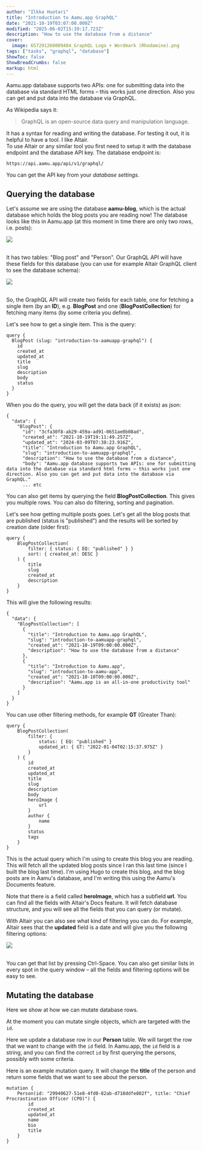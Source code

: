 ```yaml
---
author: "Ilkka Huotari"
title: "Introduction to Aamu.app GraphQL"
date: "2021-10-19T03:07:00.000Z"
modified: "2025-06-02T15:39:17.723Z"
description: "How to use the database from a distance"
cover:
  image: 657291260009484_GraphQL Logo + Wordmark (Rhodamine).png
tags: ["tasks", "graphql", "database"]
ShowToc: false
ShowBreadCrumbs: false
markup: html
---
```


<p>Aamu.app database supports two APIs: one for submitting data into the database via standard HTML forms – this works just one direction. Also you can get and put data into the database via GraphQL.</p><p>As Wikipedia says it:</p><blockquote><p>GraphQL is an open-source data query and manipulation language.</p></blockquote><p>It has a syntax for reading and writing the database. For testing it out, it is helpful to have a tool. I like Altair.<br>To use Altair or any similar tool you first need to setup it with the database endpoint and the database API key. The database endpoint is:</p><pre><code>https://api.aamu.app/api/v1/graphql/</code></pre><p>You can get the API key from your <em>database settings.</em></p><h2>Querying the database</h2><p>Let's assume we are using the database <strong>aamu-blog</strong>, which is the actual database which holds the blog posts you are reading now! The database looks like this in Aamu.app (at this moment in time there are only two rows, i.e. posts):<br></p><img src="608109015337015_1709968790929.jpg" class="ql-image" style="width: auto;"><p><br>It has two tables: "Blog post" and "Person". Our GraphQL API will have these fields for this database (you can use for example Altair GraphQL client to see the database schema):<br></p><img src="5863444519954815_1709968866417.jpg" class="ql-image" style="width: auto;"><p><br>So, the GraphQL API will create two fields for each table, one for fetching a single item (by an <strong>ID</strong>), e.g. <strong>BlogPost</strong> and one (<strong>BlogPostCollection</strong>) for fetching many items (by some criteria you define).</p><p>Let's see how to get a single item. This is the query:</p><pre><code class="language-graphql">query {
  BlogPost (slug: "introduction-to-aamuapp-graphql") {
    id
    created_at
    updated_at
    title
    slug
    description
    body
    status
  } 
}</code></pre><p>When you do the query, you will get the data back (if it exists) as json:</p><pre><code class="language-graphql">{
  "data": {
    "BlogPost": {
      "id": "3cfa30f8-ab29-459a-ad91-0651ae0b08ad",
      "created_at": "2021-10-19T19:11:49.257Z",
      "updated_at": "2024-03-09T07:38:23.916Z",
      "title": "Introduction to Aamu.app GraphQL",
      "slug": "introduction-to-aamuapp-graphql",
      "description": "How to use the database from a distance",
      "body": "Aamu.app database supports two APIs: one for submitting data into the database via standard html forms – this works just one direction. Also you can get and put data into the database via GraphQL."
      ... etc</code></pre><p>You can also get items by querying the field <strong>BlogPostCollection</strong>. This gives you multiple rows. You can also do filtering, sorting and pagination.</p><p>Let's see how getting multiple posts goes. Let's get all the blog posts that are published (status is "published") and the results will be sorted by creation date (older first):</p><pre><code class="language-graphql">query {
    BlogPostCollection(
        filter: { status: { EQ: "published" } }
        sort: { created_at: DESC }
    ) {
        title
        slug
        created_at
        description
    }
}</code></pre><p>This will give the following results:</p><pre><code class="language-graphql">{
  "data": {
    "BlogPostCollection": [
      {
        "title": "Introduction to Aamu.app GraphQL",
        "slug": "introduction-to-aamuapp-graphql",
        "created_at": "2021-10-19T09:00:00.000Z",
        "description": "How to use the database from a distance"
      },
      {
        "title": "Introduction to Aamu.app",
        "slug": "introduction-to-aamu-app",
        "created_at": "2021-10-10T09:00:00.000Z",
        "description": "Aamu.app is an all-in-one productivity tool"
      }
    ]
  }
}</code></pre><p>You can use other filtering methods, for example <strong>GT</strong> (Greater Than):</p><pre><code class="language-graphql">query {
    BlogPostCollection(
        filter: {
            status: { EQ: "published" }
            updated_at: { GT: "2022-01-04T02:15:37.975Z" } 
        }
    ) {
		id
		created_at
		updated_at
		title
		slug
		description
		body
		heroImage {
			url
		}
		author {
			name
		}
		status
		tags
    }
}</code></pre><p>This is the actual query which I'm using to create this blog you are reading. This will fetch all the updated blog posts since I ran this last time (since I built the blog last time). I'm using Hugo to create this blog, and the blog posts are in Aamu's database, and I'm writing this using the Aamu's Documents feature.</p><p>Note that there is a field called <strong>heroImage</strong>, which has a subfield <strong>url</strong>. You can find all the fields with Altair's Docs feature. It will fetch database structure, and you will see all the fields that you can query (or mutate).</p><p>With Altair you can also see what kind of filtering you can do. For example, Altair sees that the <strong>updated</strong> field is a date and will give you the following filtering options:<br></p><img src="3496341407484724_1709979164496.jpg" class="ql-image" style="width: auto;"><p><br>You can get that list by pressing Ctrl-Space. You can also get similar lists in every spot in the query window – all the fields and filtering options will be easy to see.</p><h2>Mutating the database</h2><p>Here we show at how we can mutate database rows.</p><p>At the moment you can mutate single objects, which are targeted with the <code>id</code>.</p><p>Here we update a database row in our <strong>Person</strong> table. We will target the row that we want to change with the <code>id</code> field. In Aamu.app, the <code>id</code> field is a string, and you can find the correct <code>id</code> by first querying the persons, possibly with some criteria. </p><p>Here is an example mutation query. It will change the <strong>title</strong> of the person and return some fields that we want to see about the person.</p><pre><code class="language-graphql">mutation {
    Person(id: "29940627-51e8-4fd0-82ab-d718ddfe802f", title: "Chief Procrastination Officer (CPO)") {
        id
        created_at
        updated_at
        name
        bio
        title
    }
}</code></pre><p><br></p>